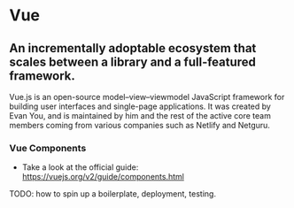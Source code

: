 # Vue

## An incrementally adoptable ecosystem that scales between a library and a full-featured framework.
Vue.js is an open-source model–view–viewmodel JavaScript framework for building user interfaces and single-page applications. It was created by Evan You, and is maintained by him and the rest of the active core team members coming from various companies such as Netlify and Netguru.

### Vue Components
* Take a look at the official guide: https://vuejs.org/v2/guide/components.html

TODO: how to spin up a boilerplate, deployment, testing.